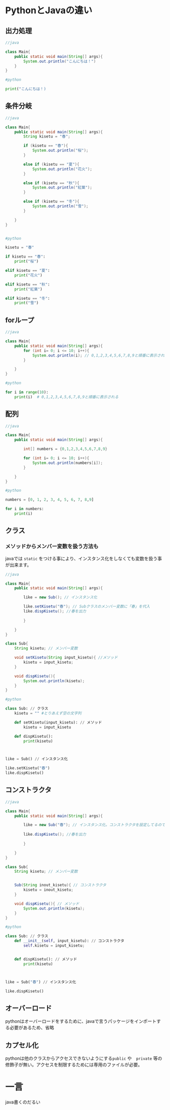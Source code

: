 # PythonとJavaの違い
## 出力処理
```java
//java

class Main{
    public static void main(String[] args){
        System.out.println("こんにちは！")
    }
}
```

```python
#python

print("こんにちは！)
```

## 条件分岐

```java
//java

class Main{
    public static void main(String[] args){
        String kisetu = "春";

        if (kisetu == "春"){
            System.out.println("桜");
        }

        else if (kisetu == "夏"){
            System.out.println("花火");
        }

        else if (kisetu == "秋"){
            System.out.println("紅葉");
        }

        else if (kisetu == "冬"){
            System.out.println("雪");
        }

    }
}
```

```python

#python

kisetu = "春"

if kisetu == "春":
    print("桜")

elif kisetu == "夏":
    print("花火")

elif kisetu == "秋":
    print("紅葉")

elif kisetu == "冬":
    print("雪")

```


## forループ


```java
//java

class Main{
    public static void main(String[] args){
        for (int i= 0; i <= 10; i++){
            System.out.println(i); // 0,1,2,3,4,5,6,7,8,9と順番に表示される
        }

    }
}
```

```python
#python

for i in range(10):
    print(i)  # 0,1,2,3,4,5,6,7,8,9と順番に表示される

```

## 配列

```java
//java

class Main{
    public static void main(String[] args){

        int[] numbers = {0,1,2,3,4,5,6,7,8,9}

        for (int i= 0; i <= 10; i++){
            System.out.println(numbers[i]);
        }

    }
}
```

```python
#python

numbers = [0, 1, 2, 3, 4, 5, 6, 7, 8,9]

for i in numbers:
    print(i)
```

## クラス

### メソッドからメンバー変数を扱う方法も

javaでは `static` をつける事により、インスタンス化をしなくても変数を扱う事が出来ます。

```Java
//java

class Main{
    public static void main(String[] args){

        like = new Sub(); // インスタンス化

        like.setKisetu("春"); // Subクラスのメンバー変数に「春」を代入 
        like.dispKisetu(); //春を出力
        
        }

    }
}

class Sub{
    String kisetu; // メンバー変数

    void setKisetu(String input_kisetu){ //メソッド
        kisetu = input_kisetu;
    }

    void dispKisetu(){
        System.out.println(kisetu);
    }
}
```


```python
#python

class Sub: // クラス
    kisetu = "" #とりあえず空の文字列

    def setKisetu(input_kisetu): // メソッド
        kisetu = input_kisetu

    def dispKisetu():
        print(kisetu)



like = Sub() // インスタンス化

like.setKisetu("春")
like.dispKisetu()
```

## コンストラクタ

```Java
//java

class Main{
    public static void main(String[] args){

        like = new Sub("春"); // インスタンス化。コンストラクタを設定してるので、引数(パラメーター)に値を渡せる。今回は引数に春をしていしているので、春がkisetuに代入される。
 
        like.dispKisetu(); //春を出力
        
        }

    }
}

class Sub{
    String kisetu; // メンバー変数


    Sub(String inout_kisetu){ // コンストラクタ
        kisetu = inout_kisetu;
    }

    void dispKisetu(){ // メソッド
        System.out.println(kisetu);
    }
}
```

```python
#python

class Sub: // クラス
    def __init__(self, input_kisetu): // コンストラクタ
        self.kisetu = input_kisetu;


    def dispKisetu(): // メソッド
        print(kisetu)



like = Sub("春") // インスタンス化

like.dispKisetu()
```

## オーバーロード

pythonはオーバーロードをするために、javaで言うパッケージをインポートする必要があるため、省略

## カプセル化

pythonは他のクラスからアクセスできないようにする`public` や　`private` 等の修飾子が無い。アクセスを制限するためには専用のファイルが必要。


# 一言

java書くのだるい